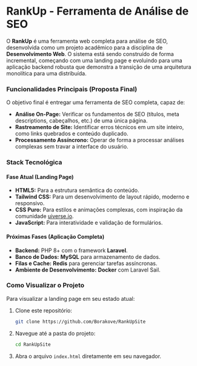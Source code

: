 # RankUp - Ferramenta de Análise de SEO

O **RankUp** é uma ferramenta web completa para análise de SEO, desenvolvida como um projeto acadêmico para a disciplina de **Desenvolvimento Web**. O sistema está sendo construído de forma incremental, começando com uma landing page e evoluindo para uma aplicação backend robusta que demonstra a transição de uma arquitetura monolítica para uma distribuída.

### Funcionalidades Principais (Proposta Final)

O objetivo final é entregar uma ferramenta de SEO completa, capaz de:

* **Análise On-Page:** Verificar os fundamentos de SEO (títulos, meta descriptions, cabeçalhos, etc.) de uma única página.
* **Rastreamento de Site:** Identificar erros técnicos em um site inteiro, como links quebrados e conteúdo duplicado.
* **Processamento Assíncrono:** Operar de forma a processar análises complexas sem travar a interface do usuário.

### Stack Tecnológica

#### Fase Atual (Landing Page)

* **HTML5:** Para a estrutura semântica do conteúdo.
* **Tailwind CSS:** Para um desenvolvimento de layout rápido, moderno e responsivo.
* **CSS Puro:** Para estilos e animações complexas, com inspiração da comunidade [uiverse.io](https://uiverse.io/).
* **JavaScript:** Para interatividade e validação de formulários.

#### Próximas Fases (Aplicação Completa)

* **Backend:** PHP 8+ com o framework **Laravel**.
* **Banco de Dados:** **MySQL** para armazenamento de dados.
* **Filas e Cache:** **Redis** para gerenciar tarefas assíncronas.
* **Ambiente de Desenvolvimento:** **Docker** com Laravel Sail.

### Como Visualizar o Projeto

Para visualizar a landing page em seu estado atual:

1.  Clone este repositório:
    ```bash
    git clone https://github.com/Borakove/RankUpSite
    ```
2.  Navegue até a pasta do projeto:
    ```bash
    cd RankUpSite
    ```
3.  Abra o arquivo `index.html` diretamente em seu navegador.